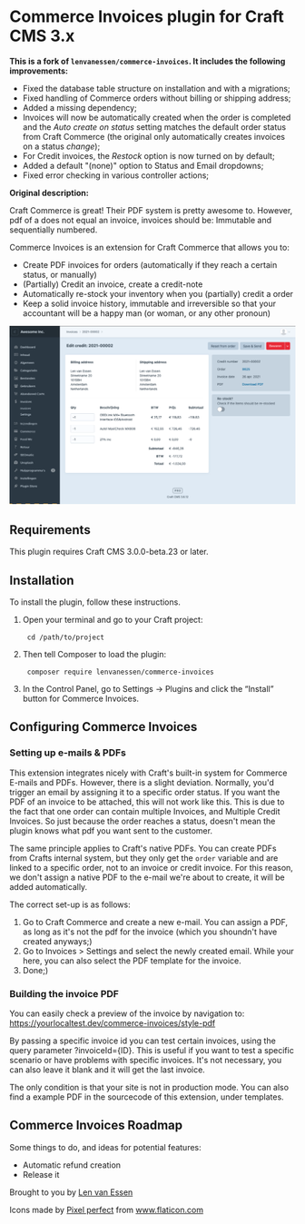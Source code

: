 # Commerce Invoices plugin for Craft CMS 3.x

__This is a fork of `lenvanessen/commerce-invoices`. It includes the following improvements:__

* Fixed the database table structure on installation and with a migrations;
* Fixed handling of Commerce orders without billing or shipping address;
* Added a missing dependency;
* Invoices will now be automatically created when the order is completed and the _Auto create on status_ setting matches the default order status from Craft Commerce (the original only automatically creates invoices on a status _change_);
* For Credit invoices, the _Restock_ option is now turned on by default;
* Added a default "(none)" option to Status and Email dropdowns;
* Fixed error checking in various controller actions;

__Original description:__

Craft Commerce is great! Their PDF system is pretty awesome to. However, pdf of a does not equal an invoice, invoices should be: Immutable and sequentially numbered.

Commerce Invoices is an extension for Craft Commerce that allows you to:
- Create PDF invoices for orders (automatically if they reach a certain status, or manually)
- (Partially) Credit an invoice, create a credit-note
- Automatically re-stock your inventory when you (partially) credit a order
- Keep a solid invoice history, immutable and irreversible so that your accountant will be a happy man (or woman, or any other pronoun)


![Screenshot](resources/img/screenshot.png)

## Requirements

This plugin requires Craft CMS 3.0.0-beta.23 or later.

## Installation

To install the plugin, follow these instructions.

1. Open your terminal and go to your Craft project:

        cd /path/to/project

2. Then tell Composer to load the plugin:

        composer require lenvanessen/commerce-invoices

3. In the Control Panel, go to Settings → Plugins and click the “Install” button for Commerce Invoices.

## Configuring Commerce Invoices

### Setting up e-mails & PDFs
This extension integrates nicely with Craft's built-in system for Commerce E-mails and PDFs.
However, there is a slight deviation. Normally, you'd trigger an email by assigning it to a specific order status. If you want the PDF of an invoice to be attached, this will not work like this.
This is due to the fact that one order can contain multiple Invoices, and Multiple Credit Invoices. So just because the order reaches a status, doesn't mean the plugin knows what pdf you want sent to the customer.

The same principle applies to Craft's native PDFs. You can create PDFs from Crafts internal system, but they only get the `order` variable and are linked to a specific order, not to an invoice or credit invoice. For this reason, we don't assign a native PDF to the e-mail we're about to create, it will be added automatically.

The correct set-up is as follows:
1. Go to Craft Commerce and create a new e-mail. You can assign a PDF, as long as it's not the pdf for the invoice (which you shoundn't have created anyways;)
2. Go to Invoices > Settings and select the newly created email. While your here, you can also select the PDF template for the invoice.
3. Done;)

### Building the invoice PDF
You can easily check a preview of the invoice by navigation to:
https://yourlocaltest.dev/commerce-invoices/style-pdf

By passing a specific invoice id you can test certain invoices, using the query parameter ?invoiceId={ID}. This is useful if you want to test a specific scenario or have problems with specific invoices. It's not necessary, you can also leave it blank and it will get the last invoice.

The only condition is that your site is not in production mode. You can also find a example PDF in the sourcecode of this extension, under templates.

## Commerce Invoices Roadmap

Some things to do, and ideas for potential features:

* Automatic refund creation
* Release it

Brought to you by [Len van Essen](wndr.digital)
<div>Icons made by <a href="https://www.flaticon.com/authors/pixel-perfect" title="Pixel perfect">Pixel perfect</a> from <a href="https://www.flaticon.com/" title="Flaticon">www.flaticon.com</a></div>
